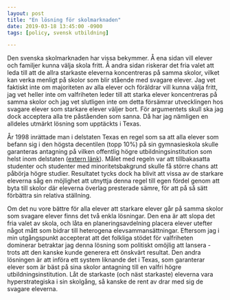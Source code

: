 ```yaml
---
layout: post  
title: "En lösning för skolmarknaden"  
date: 2019-03-18 13:45:00 -0900  
tags: [policy, svensk utbildning]  

---
```


Den svenska skolmarknaden har vissa bekymmer. Å ena sidan vill elever och familjer kunna välja skola fritt. Å andra sidan riskerar det fria valet att leda till att de allra starkaste eleverna koncentreras på samma skolor, vilket kan verka menligt på skolor som blir stående med svagare elever. Jag vet faktiskt inte om majoriteten av alla elever och föräldrar vill kunna välja fritt, jag vet heller inte om valfriheten leder till att starka elever koncentreras på samma skolor och jag vet slutligen inte om detta försämrar utvecklingen hos svagare elever som starkare elever väljer bort. För argumentets skull ska jag dock acceptera alla tre påståenden som sanna. Då har jag nämligen en alldeles utmärkt lösning som upptäckts i Texas.

År 1998 inrättade man i delstaten Texas en regel som sa att alla elever som befann sig i den högsta decentilen (topp 10%) på sin gymnasieskola skulle garanteras antagning på vilken offentlig högre utbildningsinstitution som helst inom delstaten ([extern länk](https://www.nber.org/papers/w16663)). Målet med regeln var att tillbakasatta studenter och studenter med minoritetsbakgrund skulle få större chans att påbörja högre studier. Resultatet tycks dock ha blivit att vissa av de starkare eleverna såg en möjlighet att utnyttja denna regel till egen fördel genom att byta till skolor där eleverna överlag presterade sämre, för att på så sätt förbättra sin relativa ställning.

Om det nu vore bättre för alla elever att starkare elever går på samma skolor som svagare elever finns det två enkla lösningar. Den ena är att slopa det fria valet av skola, och låta en planeringsavdelning placera elever utefter något mått som bidrar till heterogena elevsammansättningar. Eftersom jag i min utgångspunkt accepterat att det folkliga stödet för valfriheten dominerar betraktar jag denna lösning som politiskt omöjlig att lansera - trots att den kanske kunde generera ett önskvärt resultat. Den andra lösningen är att införa ett system liknande det i Texas, som garanterar elever som är bäst på sina skolor antagning till en valfri högre utbildningsinstitution. Låt de starkaste (och näst starkaste) eleverna vara hyperstrategiska i sin skolgång, så kanske de rent av drar med sig de svagare eleverna.
